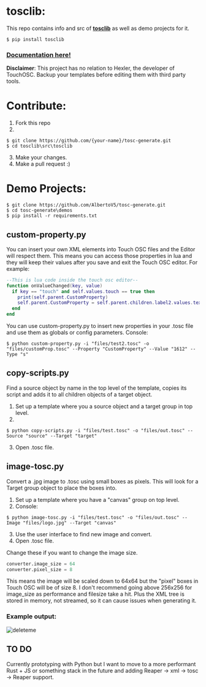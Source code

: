 # tosclib: 

This repo contains info and src of **[tosclib](https://pypi.org/project/tosclib/)** as well as demo projects for it.

```console
$ pip install tosclib
```
### [Documentation here!](https://albertov5.github.io/tosc-generate/docs/build/html/index.html)

**Disclaimer**: This project has no relation to Hexler, the developer of TouchOSC. Backup your templates before editing them with third party tools.

# Contribute:

1. Fork this repo
2. 
```console
$ git clone https://github.com/{your-name}/tosc-generate.git
$ cd tosclib\src\tosclib
```
3. Make your changes.
4. Make a pull request :)


# Demo Projects:

```console
$ git clone https://github.com/AlbertoV5/tosc-generate.git
$ cd tosc-generate\demos
$ pip install -r requirements.txt
```
## custom-property.py
You can insert your own XML elements into Touch OSC files and the Editor will respect them. This means you can access those properties in lua and they will keep their values after you save and exit the Touch OSC editor. For example:
```lua
--This is lua code inside the touch osc editor--
function onValueChanged(key, value)
  if key == "touch" and self.values.touch == true then
    print(self.parent.CustomProperty)
    self.parent.CustomProperty = self.parent.children.label2.values.text
  end
end
```
You can use custom-property.py to insert new properties in your .tosc file and use them as globals or config parameters. Console:
```console
$ python custom-property.py -i "files/test2.tosc" -o "files/customProp.tosc" --Property "CustomProperty" --Value "1612" --Type "s"
```

## copy-scripts.py
Find a source object by name in the top level of the template, copies its script and adds it to all children objects of a target object.
1. Set up a template where you a source object and a target group in top level.
2. 
```console
$ python copy-scripts.py -i "files/test.tosc" -o "files/out.tosc" --Source "source" --Target "target"
```
3. Open .tosc file.


## image-tosc.py

Convert a .jpg image to .tosc using small boxes as pixels. This will look for a Target group object to place the boxes into.

1. Set up a template where you have a "canvas" group on top level.
2. Console:
```console
$ python image-tosc.py -i "files/test.tosc" -o "files/out.tosc" --Image "files/logo.jpg" --Target "canvas"
```
3. Use the user interface to find new image and convert. 
4. Open .tosc file.

Change these if you want to change the image size.
```python
converter.image_size = 64
converter.pixel_size = 8
```
This means the image will be scaled down to 64x64 but the "pixel" boxes in Touch OSC will be of size 8.
I don't recommend going above 256x256 for image_size as performance and filesize take a hit. Plus the XML tree is stored in memory, not streamed, so it can cause issues when generating it.

### Example output:

![deleteme](https://user-images.githubusercontent.com/58243333/168332352-cb848b15-13fc-4573-861d-27b47f6da2ee.jpg)

## TO DO
Currently prototyping with Python but I want to move to a more performant Rust + JS or something stack in the future and adding Reaper -> xml -> tosc -> Reaper support. 
